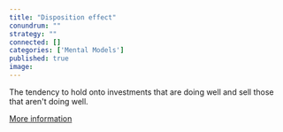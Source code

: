 ```yaml
---
title: "Disposition effect"
conundrum: ""
strategy: ""
connected: []
categories: ['Mental Models']
published: true
image: 
---
```


The tendency to hold onto investments that are doing well and sell those that aren't doing well.

[More information](https://en.wikipedia.org/wiki/Disposition_effect)



